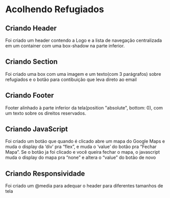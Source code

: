 # Acolhendo Refugiados

## Criando Header

Foi criado um header contendo a Logo e a lista de navegação centralizada em um container com uma box-shadow na parte inferior.

## Criando Section

Foi criado uma box com uma imagem e um texto(com 3 parágrafos) sobre refugiados e o botão para contibuição que leva direto ao email

## Criando Footer

Footer alinhado à parte inferior da tela(position "absolute", bottom: 0), com um texto sobre os direitos reservados.

## Criando JavaScript

Foi criado um botão que quando é clicado abre um mapa do Google Maps e muda o display da ‘div’  pra “flex”, e muda o ‘value’ do botão pra “Fechar Mapa”.
Se o botão ja foi clicado e você queira fechar o mapa, o javascript muda o display do mapa pra “none” e altera o “value” do botão de novo

## Criando Responsividade

Foi criado um @media para adequar o header para diferentes tamanhos de tela
